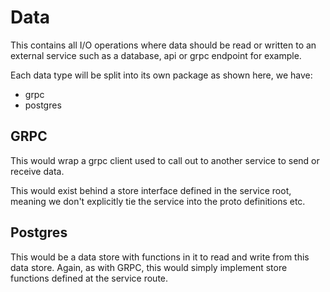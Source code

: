 # Data

This contains all I/O operations where data should be read or written to an external service such as a database, api or grpc endpoint for example.

Each data type will be split into its own package as shown here, we have:

* grpc
* postgres

## GRPC

This would wrap a grpc client used to call out to another service to send or receive data.

This would exist behind a store interface defined in the service root, meaning we don't explicitly tie the service into the proto definitions etc.

## Postgres

This would be a data store with functions in it to read and write from this data store. Again, as with GRPC, this would simply implement store functions defined at the service route.
